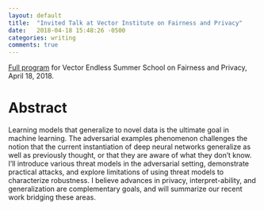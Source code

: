 ```yaml
---
layout: default
title:  "Invited Talk at Vector Institute on Fairness and Privacy"
date:   2018-04-18 15:48:26 -0500
categories: writing
comments: true
---
```


<a href="{{site.url}}/assets/pdf/ESS_Fairness_Privacy_Program.pdf">Full program</a> for Vector Endless Summer School on Fairness and Privacy, April 18, 2018.

# Abstract

Learning models that generalize to novel data is the ultimate goal
in machine learning. The adversarial examples phenomenon
challenges the notion that the current instantiation of deep neural
networks generalize as well as previously thought, or that they are aware of what they
don’t know. I’ll introduce various threat models in the adversarial
setting, demonstrate practical attacks, and explore limitations of
using threat models to characterize robustness. I believe advances in privacy,
interpret-ability, and generalization are complementary goals, and will
summarize our recent work bridging these areas.
